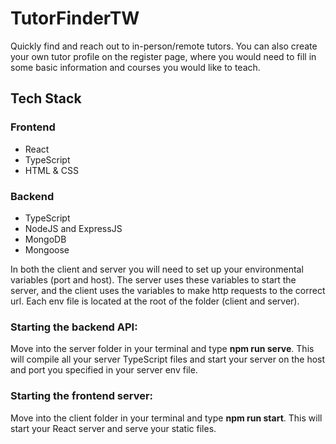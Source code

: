 # TutorFinderTW

Quickly find and reach out to in-person/remote tutors. You can also create your own tutor profile on the register page, where you would need to fill in some basic information and courses you would like to teach.

## Tech Stack

### Frontend

* React
* TypeScript
* HTML & CSS

### Backend

* TypeScript
* NodeJS and ExpressJS
* MongoDB
* Mongoose

In both the client and server you will need to set up your environmental variables (port and host). The server uses these variables to start the server, and the client uses the variables to make http requests to the correct url. Each env file is located at the root of the folder (client and server).

### Starting the backend API:

Move into the server folder in your terminal and type **npm run serve**. This will compile all your server TypeScript files and start your server on the host and port you specified in your server env file.

### Starting the frontend server:

Move into the client folder in your terminal and type **npm run start**. This will start your React server and serve your static files.


